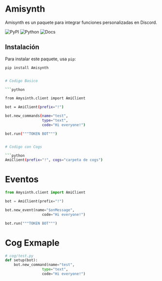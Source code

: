 # Amisynth

Amisynth es un paquete para integrar funciones personalizadas en Discord.

![PyPI](https://img.shields.io/pypi/v/amisynth)
![Python](https://img.shields.io/badge/python-3.7%20%7C%203.8%20%7C%203.9%20%7C%203.10%20%7C%203.11-blue)
![Docs](https://img.shields.io/badge/docs-passing-brightgreen)

## Instalación

Para instalar este paquete, usa `pip`:

```bash
pip install Amisynth


# Codigo Basico

```python

from Amysinth.client import AmiClient

bot = AmiClient(prefix="!")

bot.new_commands(name="test",
                 type="text",
                 code="Hi everyone!")

bot.run("""TOKEN BOT""")


# Codigo con Cogs

```python
AmiClient(prefix="!", cogs="carpeta de cogs")
```

# Eventos


```python
from Amysinth.client import AmiClient

bot = AmiClient(prefix="!")

bot.new_event(name="$onMessage",
                 code="Hi everyone!")

bot.run("""TOKEN BOT""")
```

# Cog Exmaple

```python
# cog/test.py
def setup(bot):
    bot.new_command(name="test",
                 type="text",
                 code="Hi everyone!")
``` 